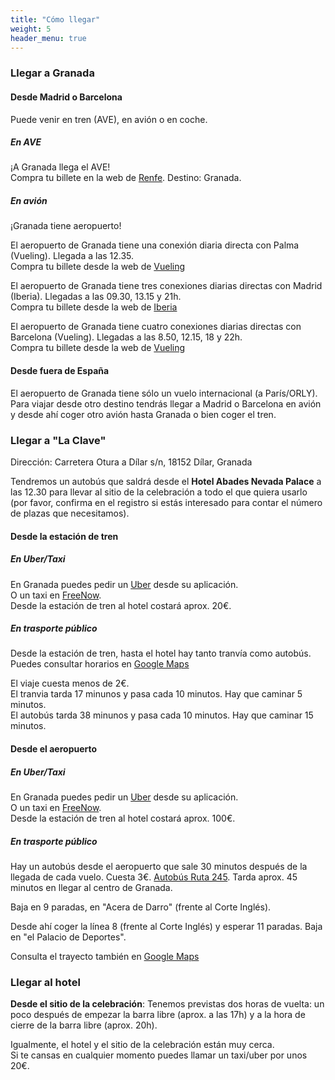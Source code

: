 ```yaml
---
title: "Cómo llegar"
weight: 5
header_menu: true
---
```


### Llegar a Granada

#### Desde Madrid o Barcelona

Puede venir en tren (AVE), en avión o en coche.

##### En AVE

¡A Granada llega el AVE! <br />
Compra tu billete en la web de [Renfe](https://www.renfe.com/es/es). Destino: Granada.

##### En avión

¡Granada tiene aeropuerto!

El aeropuerto de Granada tiene una conexión diaria directa con Palma (Vueling). Llegada a las 12.35. <br />
Compra tu billete desde la web de [Vueling](https://www.vueling.com/es)

El aeropuerto de Granada tiene tres conexiones diarias directas con Madrid (Iberia). Llegadas a las 09.30, 13.15 y 21h. <br />
Compra tu billete desde la web de [Iberia](https://www.iberia.com/es/)

El aeropuerto de Granada tiene cuatro conexiones diarias directas con Barcelona (Vueling). Llegadas a las 8.50, 12.15, 18 y 22h. <br />
Compra tu billete desde la web de [Vueling](https://www.vueling.com/es)

#### Desde fuera de España

El aeropuerto de Granada tiene sólo un vuelo internacional (a París/ORLY).
Para viajar desde otro destino tendrás llegar a Madrid o Barcelona en avión y desde ahí coger otro avión hasta Granada o bien coger el tren.

### Llegar a "La Clave"

Dirección: Carretera Otura a Dílar s/n, 18152 Dílar, Granada <br />

Tendremos un autobús que saldrá desde el **Hotel Abades Nevada Palace** a las 12.30 para llevar al sitio de la celebración a todo el que quiera usarlo (por favor, confirma en el registro si estás interesado para contar el número de plazas que necesitamos). <br />


#### Desde la estación de tren

##### En Uber/Taxi

En Granada puedes pedir un [Uber](https://www.uber.com/) desde su aplicación. <br />
O un taxi en [FreeNow](https://www.free-now.com/). <br />
Desde la estación de tren al hotel costará aprox. 20€.

##### En trasporte público

Desde la estación de tren, hasta el hotel hay tanto tranvía como autobús. <br />
Puedes consultar horarios en [Google Maps](https://www.google.es/maps/dir/Granada+Train+Station,+Av.+de+Andaluces,+S%2FN,+Beiro,+18014+Granada,+Spain/Hotel+Abades+Nevada+Palace,+Calle+de+la+Sultana,+Granada,+Spain/@37.1674773,-3.6216068,14z/data=!4m14!4m13!1m5!1m1!1s0xd71fcee883f1ced:0xf7fbba9c759097f0!2m2!1d-3.6088877!2d37.1840129!1m5!1m1!1s0xd71fb59ed0beb59:0xa54b5e1ab3bc46c7!2m2!1d-3.5915434!2d37.1521507!3e3?entry=ttu)

El viaje cuesta menos de 2€. <br />
El tranvia tarda 17 minunos y pasa cada 10 minutos. Hay que caminar 5 minutos. <br />
El autobús tarda 38 minunos y pasa cada 10 minutos. Hay que caminar 15 minutos. <br />


#### Desde el aeropuerto

##### En Uber/Taxi

En Granada puedes pedir un [Uber](https://www.uber.com/) desde su aplicación. <br />
O un taxi en [FreeNow](https://www.free-now.com/). <br />
Desde la estación de tren al hotel costará aprox. 100€.

##### En trasporte público

Hay un autobús desde el aeropuerto que sale 30 minutos después de la llegada de cada vuelo. Cuesta 3€. 
[Autobús Ruta 245](https://www.granadadirect.com/transporte/autobuses-aeropuerto-granada/). 
Tarda aprox. 45 minutos en llegar al centro de Granada. <br />

Baja en 9 paradas, en "Acera de Darro" (frente al Corte Inglés). <br />

Desde ahí coger la línea 8 (frente al Corte Inglés) y esperar 11 paradas. Baja en "el Palacio de Deportes". <br />

Consulta el trayecto también en [Google Maps](https://www.google.es/maps/dir/Aeropuerto+de+F.G.L.+Granada-Ja%C3%A9n+(GRX),+A-4075,+Chauchina,+Spain/Hotel+Abades+Nevada+Palace,+Calle+de+la+Sultana,+Granada,+Spain/@37.1750637,-3.7680021,12z/am=t/data=!4m14!4m13!1m5!1m1!1s0xd7201ae692e9a55:0xcbd3ce42b1495573!2m2!1d-3.7779577!2d37.1877446!1m5!1m1!1s0xd71fb59ed0beb59:0xa54b5e1ab3bc46c7!2m2!1d-3.5915434!2d37.1521507!3e3?entry=ttu)


### Llegar al hotel

**Desde el sitio de la celebración**: Tenemos previstas dos horas de vuelta: un poco después de empezar la barra libre (aprox. a las 17h) y a la hora de cierre de la barra libre (aprox. 20h). <br />

Igualmente, el hotel y el sitio de la celebración están muy cerca. <br />
Si te cansas en cualquier momento puedes llamar un taxi/uber por unos 20€.
